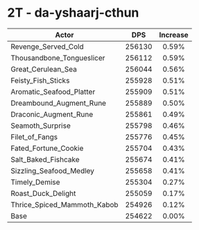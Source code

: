 # 2T - da-yshaarj-cthun
| Actor | DPS | Increase |
|---|:---:|:---:|
|Revenge_Served_Cold|256130|0.59%|
|Thousandbone_Tongueslicer|256112|0.59%|
|Great_Cerulean_Sea|256044|0.56%|
|Feisty_Fish_Sticks|255928|0.51%|
|Aromatic_Seafood_Platter|255909|0.51%|
|Dreambound_Augment_Rune|255889|0.50%|
|Draconic_Augment_Rune|255861|0.49%|
|Seamoth_Surprise|255798|0.46%|
|Filet_of_Fangs|255776|0.45%|
|Fated_Fortune_Cookie|255704|0.43%|
|Salt_Baked_Fishcake|255674|0.41%|
|Sizzling_Seafood_Medley|255658|0.41%|
|Timely_Demise|255304|0.27%|
|Roast_Duck_Delight|255059|0.17%|
|Thrice_Spiced_Mammoth_Kabob|254926|0.12%|
|Base|254622|0.00%|
